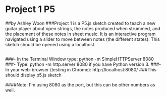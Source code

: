 # Project 1 P5
##by Ashley Woon
###Project 1 is a P5.js sketch created to teach a new guitar player about open strings, the notes produced when strummed, and the placement of these notes in sheet music. It is an interactive program navigated using a slider to move between notes (the different states). This sketch should be opened using a localhost.
##
###- In the Terminal Window type: python -m SimpleHTTPServer 8080 
###- Type: python -m http.server 8080 if you have Python version 3.
###- In your web-browser (testing in Chrome): http://localhost:8080/
###This should display p5.js sketch

####Note: I'm using 8080 as the port, but this can be other numbers as well.